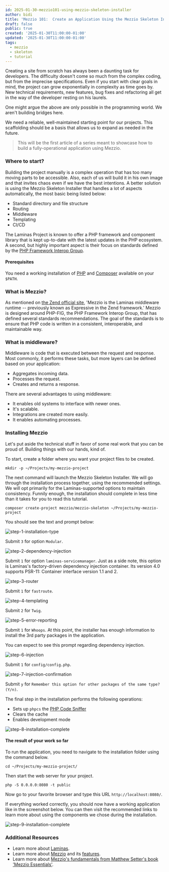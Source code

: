 ```yaml
---
id: 2025-01-30-mezzio101-using-mezzio-skeleton-installer
author: bidi
title: 'Mezzio 101:  Create an Application Using the Mezzio Skeleton Installer'
draft: false
public: true
created: '2025-01-30T11:00:00-01:00'
updated: '2025-01-30T11:00:00-01:00'
tags:
  - mezzio
  - skeleton
  - tutorial
---
```


Creating a site from scratch has always been a daunting task for developers.
The difficulty doesn't come so much from the complex coding, but from the imprecise specifications.
Even if you start with clear goals in mind, the project can grow exponentially in complexity as time goes by.
New technical requirements, new features, bug fixes and refactoring all get in the way of the developer resting on his laurels.

One might argue the above are only possible in the programming world.
We aren't building bridges here.

We need a reliable, well-maintained starting point for our projects.
This scaffolding should be a basis that allows us to expand as needed in the future.

<!--- EXTENDED -->

> This will be the first article of a series meant to showcase how to build a fully-operational application using Mezzio.

### Where to start?

Building the project manually is a complex operation that has too many moving parts to be accessible.
Also, each of us will build it in his own image and that invites chaos even if we have the best intentions.
A better solution is using the Mezzio Skeleton Installer that handles a lot of aspects automatically, the most basic being listed below:

- Standard directory and file structure
- Routing
- Middleware
- Templating
- CI/CD

The Laminas Project is known to offer a PHP framework and component library that is kept up-to-date with the latest updates in the PHP ecosystem.
A second, but highly important aspect is their focus on standards defined by the [PHP Framework Interop Group](https://www.php-fig.org/).

#### Prerequisites

You need a working installation of [PHP](https://www.php.net/manual/en/install.php) and [Composer](https://getcomposer.org/) available on your `$PATH`.

### What is Mezzio?

As mentioned on [the Zend official site](https://www.zend.com/resources/what-mezzio-why-would-i-use-it), 'Mezzio is the Laminas middleware runtime -- previously known as Expressive in the Zend framework.'
Mezzio is designed around PHP-FIG, the PHP Framework Interop Group, that has defined several standards recommendations.
The goal of the standards is to ensure that PHP code is written in a consistent, interoperable, and maintainable way.

### What is middleware?

Middleware is code that is executed between the request and response.
Most commonly, it performs these tasks, but more layers can be defined based on your application:

- Aggregates incoming data.
- Processes the request.
- Creates and returns a response.

There are several advantages to using middleware:

- It enables old systems to interface with newer ones.
- It's scalable.
- Integrations are created more easily.
- It enables automating processes.

### Installing Mezzio

Let's put aside the technical stuff in favor of some real work that you can be proud of.
Building things with our hands, kind of.

To start, create a folder where you want your project files to be created.

```shell
mkdir -p ~/Projects/my-mezzio-project
```

The next command will launch the Mezzio Skeleton Installer.
We will go through the installation process together, using the recommended settings.
We will opt primarily for the Laminas-supported options to maintain consistency.
Funnily enough, the installation should complete in less time than it takes for you to read this tutorial.

```shell
composer create-project mezzio/mezzio-skeleton ~/Projects/my-mezzio-project
```

You should see the text and prompt below:

![step-1-installation-type](/images/blog/mezzio101/mezzio101-use-skeleton-01.jpg "step-1")

Submit `3` for option `Modular`.

![step-2-dependency-injection](/images/blog/mezzio101/mezzio101-use-skeleton-02.jpg "step-2")

Submit `1` for option `laminas-servicemanager`.
Just as a side note, this option is Laminas's factory-driven dependency injection container.
Its version 4.0 supports PSR-11: Container interface version 1.1 and 2.

![step-3-router](/images/blog/mezzio101/mezzio101-use-skeleton-03.jpg "step-3")

Submit `1` for `fastroute`.

![step-4-templating](/images/blog/mezzio101/mezzio101-use-skeleton-04.jpg "step-4")

Submit `2` for `Twig`.

![step-5-error-reporting](/images/blog/mezzio101/mezzio101-use-skeleton-05.jpg "step-5")

Submit `1` for `Whoops`.
At this point, the installer has enough information to install the 3rd party packages in the application.

You can expect to see this prompt regarding dependency injection.

![step-6-injection](/images/blog/mezzio101/mezzio101-use-skeleton-06.jpg "step-6")

Submit `1` for `config/config.php`.

![step-7-injection-confirmation](/images/blog/mezzio101/mezzio101-use-skeleton-07.jpg "step-7")

Submit `y` for `Remember this option for other packages of the same type? (Y/n)`.

The final step in the installation performs the following operations:

- Sets up `phpcs` the [PHP Code Sniffer](https://github.com/PHPCSStandards/PHP_CodeSniffer)
- Clears the cache
- Enables development mode

![step-8-installation-complete](/images/blog/mezzio101/mezzio101-use-skeleton-08.jpg "step-8")

#### The result of your work so far

To run the application, you need to navigate to the installation folder using the command below.

```shell
cd ~/Projects/my-mezzio-project/
```

Then start the web server for your project.

```shell
php -S 0.0.0.0:8080 -t public
```

Now go to your favorite browser and type this URL `http://localhost:8080/`.

If everything worked correctly, you should now have a working application like in the screenshot below.
You can then visit the recommended links to learn more about using the components we chose during the installation.

![step-9-installation-complete](/images/blog/mezzio101/mezzio101-use-skeleton-09.jpg "step-9")

### Additional Resources

- Learn more about [Laminas](https://docs.laminas.dev/).
- Learn more about [Mezzio](https://docs.mezzio.dev/) and its [features](https://docs.mezzio.dev/mezzio/v3/getting-started/features/).
- Learn more about [Mezzio's fundamentals from Matthew Setter's book 'Mezzio Essentials'](https://mezzioessentials.com/).
